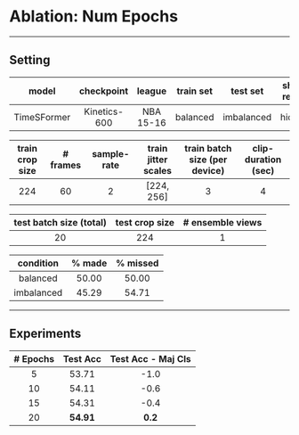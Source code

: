 # **Ablation:** Num Epochs

---

## **Setting**

| model | checkpoint | league | train set | test set | shot-result| train clips | val clips | test clips |
| :---: | :---: | :---: | :---: | :---: | :---: | :---: | :---: | :---: |
TimeSFormer | Kinetics-600 | NBA 15-16 | balanced | imbalanced | hidden | 4500 | 500 | 500 |

| train crop size | # frames | sample-rate | train jitter scales | train batch size (per device) | clip-duration (sec) |
| :---: | :---: | :---: | :---: | :---: | :---: |
| 224 | 60 | 2 | [224, 256] | 3 | 4 | 

| test batch size (total) | test crop size | # ensemble views | 
|:---: | :---: | :---: |
| 20 | 224 | 1 |

| condition | % made | % missed |
|:---: | :---: | :---: |
| balanced | 50.00 | 50.00 |
| imbalanced | 45.29 | 54.71 |

---

## **Experiments**

| # Epochs | Test Acc | Test Acc - Maj Cls |
| :---: | :---: | :---: |
| 5 | 53.71 | -1.0 |
| 10 | 54.11 | -0.6 |
| 15 | 54.31 | -0.4 |
| 20 | **54.91** | **0.2** |